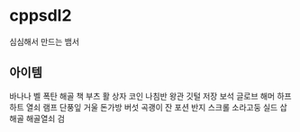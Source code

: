 # cppsdl2
 
심심해서 만드는 뱀서

## 아이템

바나나
벨
폭탄
해골
책
부츠
활
상자
코인
나침반
왕관
깃털
저장
보석
글로브
해머
하프
하트 
열쇠
램프
단풍잎
거울
돈가방
버섯
곡괭이
잔
포션
반지
스크롤
소라고둥
실드
삽
해골
해골열쇠
검